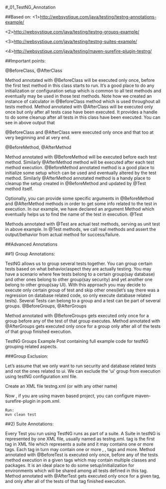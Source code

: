 #_01_TestNG_Annotation

##Based on:
<1>http://websystique.com/java/testing/testng-annotations-example/

<2>http://websystique.com/java/testing/testng-groups-example/

<3>http://websystique.com/java/testing/testng-suites-example/

<4>http://websystique.com/java/testing/maven-surefire-plugin-testng/

##Important points:

@BeforeClass, @AfterClass

Method annotated with @BeforeClass will be executed only once,
before the first test method in this class starts to run. It’s a good place to
do any initialization or configuration setup which is common to all test methods
and eventually may be used in those test methods. Note how we created an instance
of calculator in @BeforeClass method which is used throughout all tests method.
Method annotated with @AfterClass will be executed only once but only after all
tests case have been executed. It provides a handle to do some cleanup after all
tests in this class have been executed. You can see in above output that

@BeforeClass and @AfterClass were executed only once and that too at very beginning and at very end.

@BeforeMethod, @AfterMethod

Method annotated with @BeforeMethod will be executed before each test method.
Similarly @AfterMethod method will be executed after each test method execution.
 @BeforeMethod annotated method is a good place to initialize some setup which
 can be used and eventually altered by the test method. Similarly @AfterMethod
 annotated method is a handy place to cleanup the setup created in @BeforeMethod
 and updated by @Test method itself.

Optionally, you can provide some specific arguments in @BeforeMethod and @AfterMethod
 methods in order to get some info related to the test in execution. In our example,
 we have declared an argument Method which eventually helps us to find the name of the test in execution.
@Test

Methods annotated with @Test are actual test methods, serving as unit test in above
example. In @Test methods, we call real methods and assert the output/behavior from
actual method for success/failure.


##Advanced Annotations


##1) Group Annotations:

TestNG allows us to group several tests together. You can group certain tests
based on what behavior/aspect they are actually testing. You may have a scenario
where few tests belong to a certain group(say database) and other ones belong to
other group(say security) and yet another one belong to other group(say UI).
With this approach you may decide to execute only certain group of test and skip
other ones(let’s say there was a regression on database related code, so only execute
database related tests). Several Tests can belong to a group and a test can be part of several groups.
@BeforeGroups, @AfterGroups

Method annotated with @BeforeGroups gets executed only once for a group before
any of the test of that group executes. Method annotated with @AfterGroups gets
executed only once for a group only after all of the tests of that group finished execution.

TestNG Groups Example
Post containing full example code for testNG grouping related aspects.

###Group Exclusion:

Let’s assume that we only want to run security and database related tests
and not the ones related to ui. We can exclude the ‘ui’ group from
execution using testNG configuration xml file.

Create an XML file testng.xml (or with any other name)

Now , if you are using maven based project, you can configure maven-surefire-plugin in pom.xml.

    Run:
    mvn clean test

##2) Suite Annotations:


Every Test you run using TestNG runs as part of a suite. A Suite in testNG is
represented by one XML file, usually named as testng.xml. <suite> tag is the
first tag in XML file which represents a suite and it may contains one or more
<test> tags. Each <test> tag in turn may contain one or more <classes>, <packages>,
 <groups> tags and more.
                                                                                                                                                                                                                                                                                                                                                                                                                                                                                                                                                                                                                                                                                                                                                                                                                                                                                                                               Method annotated with @BeforeTest is executed only once, before any of the tests method execution in a given <test> tags which may contain multiple classes and packages. It is an ideal place to do some setup/initialization for environments which will be shared among all tests defined in this <test> tag. Method annotated with @AfterTest gets executed only once for a given <test> tag, and only after all of the tests of that <test> tag finished execution.